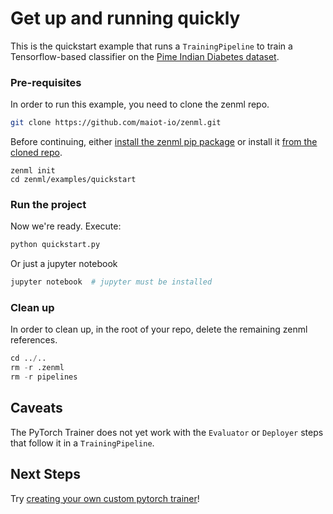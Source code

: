 # Get up and running quickly
This is the quickstart example that runs a `TrainingPipeline` to train a Tensorflow-based classifier on the 
[Pime Indian Diabetes dataset](https://www.kaggle.com/uciml/pima-indians-diabetes-database).

### Pre-requisites
In order to run this example, you need to clone the zenml repo.

```bash
git clone https://github.com/maiot-io/zenml.git
```

Before continuing, either [install the zenml pip package](https://docs.zenml.io/getting-started/installation.html) or install it [from the cloned repo](../../zenml/README.md). 

```
zenml init
cd zenml/examples/quickstart
```

### Run the project
Now we're ready. Execute:

```bash
python quickstart.py
```

Or just a jupyter notebook
```bash
jupyter notebook  # jupyter must be installed
```


### Clean up
In order to clean up, in the root of your repo, delete the remaining zenml references.

```python
cd ../..
rm -r .zenml
rm -r pipelines
```

## Caveats
The PyTorch Trainer does not yet work with the `Evaluator` or `Deployer` steps that follow it in a `TrainingPipeline`.

## Next Steps
Try [creating your own custom pytorch trainer](https://docs.zenml.io/getting-started/creating-custom-logic.html)!